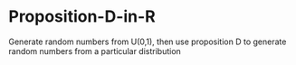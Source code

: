 # Proposition-D-in-R
Generate random numbers from U(0,1), then use proposition D to generate random numbers from a particular distribution
